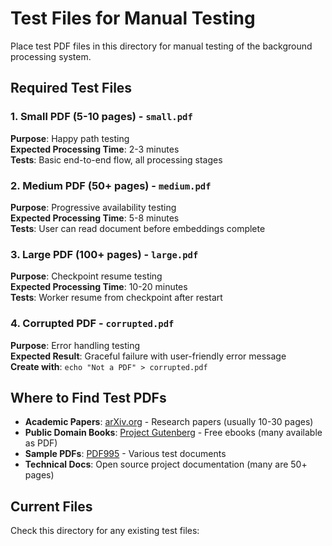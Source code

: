 # Test Files for Manual Testing

Place test PDF files in this directory for manual testing of the background processing system.

## Required Test Files

### 1. Small PDF (5-10 pages) - `small.pdf`
**Purpose**: Happy path testing  
**Expected Processing Time**: 2-3 minutes  
**Tests**: Basic end-to-end flow, all processing stages

### 2. Medium PDF (50+ pages) - `medium.pdf`
**Purpose**: Progressive availability testing  
**Expected Processing Time**: 5-8 minutes  
**Tests**: User can read document before embeddings complete

### 3. Large PDF (100+ pages) - `large.pdf`
**Purpose**: Checkpoint resume testing  
**Expected Processing Time**: 10-20 minutes  
**Tests**: Worker resume from checkpoint after restart

### 4. Corrupted PDF - `corrupted.pdf`
**Purpose**: Error handling testing  
**Expected Result**: Graceful failure with user-friendly error message  
**Create with**: `echo "Not a PDF" > corrupted.pdf`

## Where to Find Test PDFs

- **Academic Papers**: [arXiv.org](https://arxiv.org) - Research papers (usually 10-30 pages)
- **Public Domain Books**: [Project Gutenberg](https://www.gutenberg.org) - Free ebooks (many available as PDF)
- **Sample PDFs**: [PDF995](https://www.pdf995.com/samples) - Various test documents
- **Technical Docs**: Open source project documentation (many are 50+ pages)

## Current Files

Check this directory for any existing test files: